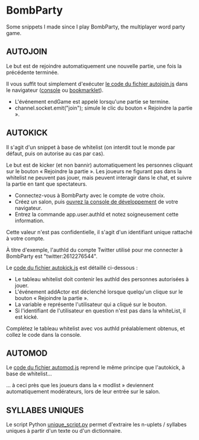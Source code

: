 # BombParty
Some snippets I made since I play BombParty, the multiplayer word party game.

## AUTOJOIN
Le but est de rejoindre automatiquement une nouvelle partie, une fois la précédente terminée.

Il vous suffit tout simplement d'exécuter [le code du fichier autojoin.js](autojoin.js) dans le navigateur
([console](http://www.alsacreations.com/astuce/lire/1436-console-javascript.html) ou [bookmarklet](https://en.wikipedia.org/wiki/Bookmarklet)).

* L'événement endGame est appelé lorsqu'une partie se termine.
* channel.socket.emit("join"); simule le clic du bouton « Rejoindre la partie ».

## AUTOKICK
Il s'agit d'un snippet à base de whitelist (on interdit tout le monde par défaut, puis on autorise au cas par cas).

Le but est de kicker (et non bannir) automatiquement les personnes cliquant sur le bouton « Rejoindre la partie ». Les joueurs ne figurant pas dans la whitelist ne peuvent pas jouer, mais peuvent interagir dans le chat, et suivre la partie en tant que spectateurs.

* Connectez-vous à BombParty avec le compte de votre choix.
* Créez un salon, puis [ouvrez la console de développement](http://www.alsacreations.com/astuce/lire/1436-console-javascript.html) de votre navigateur.
* Entrez la commande app.user.authId et notez soigneusement cette information.

Cette valeur n'est pas confidentielle, il s'agit d'un identifiant unique rattaché à votre compte.

À titre d'exemple, l'authId du compte Twitter utilisé pour me connecter à BombParty est "twitter:2612276544".

Le [code du fichier autokick.js](autokick.js) est détaillé ci-dessous :

* Le tableau whitelist doit contenir les authId des personnes autorisées à jouer.
* L'événement addActor est déclenché lorsque quelqu'un clique sur le bouton « Rejoindre la partie ».
* La variable e représente l'utilisateur qui a cliqué sur le bouton.
* Si l'identifiant de l'utilisateur en question n'est pas dans la whiteList, il est kické.

Complétez le tableau whitelist avec vos authId préalablement obtenus, et collez le code dans la console.

## AUTOMOD
Le [code du fichier automod.js](automod.js) reprend le même principe que l'autokick, à base de whitelist...

... à ceci près que les joueurs dans la « modlist » deviennent automatiquement modérateurs, lors de leur entrée sur le salon. 

## SYLLABES UNIQUES
Le script Python [unique_script.py](unique_script.py) permet d'extraire les n-uplets / syllabes uniques à partir d'un texte ou d'un dictionnaire.
